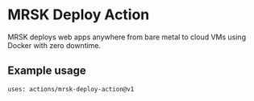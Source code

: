 # MRSK Deploy Action

MRSK deploys web apps anywhere from bare metal to cloud VMs using Docker with zero downtime.

## Example usage 

```
uses: actions/mrsk-deploy-action@v1
```